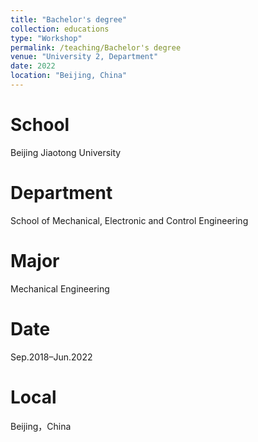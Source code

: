 ```yaml
---
title: "Bachelor's degree"
collection: educations
type: "Workshop"
permalink: /teaching/Bachelor's degree
venue: "University 2, Department"
date: 2022
location: "Beijing, China"
---
```


School
======
Beijing Jiaotong University

Department
======
School of Mechanical, Electronic and Control Engineering

Major
======
Mechanical Engineering

Date
======
Sep.2018–Jun.2022

Local
======
Beijing，China
